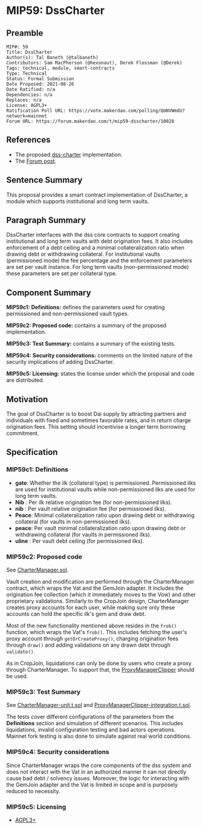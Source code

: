 # MIP59: DssCharter

## Preamble

```
MIP#: 59
Title: DssCharter
Author(s): Tal Baneth (@talbaneth)
Contributors: Sam MacPherson (@hexonaut), Derek Flossman (@Derek) 
Tags: technical, module, smart-contracts
Type: Technical
Status: Formal Submission
Date Proposed: 2021-08-26
Date Ratified: n/a
Dependencies: n/a
Replaces: n/a
License: AGPL3+  
Ratification Poll URL: https://vote.makerdao.com/polling/QmNVWmdU?network=mainnet
Forum URL: https://forum.makerdao.com/t/mip59-dsscharter/10028
```

## References

* The proposed [dss-charter](https://github.com/makerdao/dss-charter) implementation.
* The [Forum post](https://forum.makerdao.com/t/institutional-and-long-term-vaults-proposal/9586).

## Sentence Summary

This proposal provides a smart contract implementation of DssCharter, a module which supports institutional and long term vaults. 

## Paragraph Summary

DssCharter interfaces with the dss core contracts to support creating institutional and long term vaults with debt origination fees. It also includes enforcement of a debt ceiling and a minimal collateralization ratio when drawing debt or withdrawing collateral. For institutional vaults (permissioned mode) the fee percentage and the enforcement parameters are set per vault instance. For long term vaults (non-permissioned mode) these parameters are set per collateral type.

## Component Summary

**MIP59c1: Definitions:** defines the parameters used for creating permissioned and non-permissioned vault types.

**MIP59c2: Proposed code:** contains a summary of the proposed implementation.

**MIP59c3: Test Summary:** contains a summary of the existing tests.

**MIP59c4: Security considerations:** comments on the limited nature of the security implications of adding DssCharter.

**MIP59c5: Licensing:** states the license under which the proposal and code are distributed.

## Motivation

The goal of DssCharter is to boost Dai supply by attracting partners and individuals with fixed and sometimes favorable rates, and in return charge origination fees. This setting should incentivise a longer term borrowing commitment.


## Specification

### MIP59c1: Definitions

- **gate**: Whether the ilk (collateral type) is permissioned. Permissioned ilks are used for institutional vaults while non-permissioned ilks are used for long term vaults.
- **Nib** : Per ilk relative origination fee (for non-permissioned ilks).
- **nib** : Per vault relative origination fee (for permissioned ilks).
- **Peace**: Minimal collateralization ratio upon drawing debt or withdrawing collateral (for vaults in non-permissioned ilks).
- **peace**: Per vault minimal collateralization ratio upon drawing debt or withdrawing collateral (for vaults in permissioned ilks).
- **uline** : Per vault debt ceiling (for permissioned ilks).

### MIP59c2: Proposed code
   See [CharterManager.sol](https://github.com/makerdao/dss-charter/blob/master/src/CharterManager.sol). 

Vault creation and modification are performed through the CharterManager contract, which wraps the Vat and the GemJoin adapter. It includes the origination fee collection (which it immediately moves to the Vow) and other proprietary validations. Similarly to the CropJoin design, CharterManager creates proxy accounts for each user, while making sure only these accounts can hold the specific ilk's gem and draw debt.

Most of the new functionality mentioned above resides in the `frob()` function, which wraps the Vat's `frob()`. This includes fetching the user's proxy account through `getOrCreateProxy()`, charging origination fees through `draw()` and adding validations on any drawn debt through `validate()`.

As in CropJoin, liquidations can only be done by users who create a proxy through CharterManager. To support that, the [ProxyManagerClipper](https://github.com/makerdao/proxy-manager-clipper) should be used.


### MIP59c3: Test Summary

See [CharterManager-unit.t.sol](https://github.com/makerdao/dss-charter/blob/master/src/test/CharterManager-unit.t.sol) and [ProxyManagerClipper-integration.t.sol](https://github.com/makerdao/dss-charter/blob/master/src/test/ProxyManagerClipper-integration.t.sol).

The tests cover different configurations of the parameters from the **Definitions** section and simulation of different scenarios. This includes liquidations, invalid configuration testing and bad actors operations. Mainnet fork testing is also done to simulate against real world conditions. 

### MIP59c4: Security considerations

Since CharterManager wraps the core components of the dss system and does not interact with the Vat in an authorized manner it can not directly cause bad debt / solvency issues. Moreover, the logic for interacting with the GemJoin adapter and the Vat is limited in scope and is purposely reduced to necessity.

### MIP59c5: Licensing
   - [AGPL3+](https://www.gnu.org/licenses/agpl-3.0.en.html)
